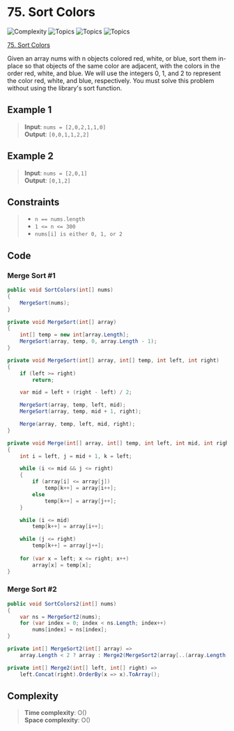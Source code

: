 # 75. Sort Colors 

![Complexity](https://img.shields.io/badge/medium-yellow)
![Topics](https://img.shields.io/badge/array-blue)
![Topics](https://img.shields.io/badge/two_pointers-blue)
![Topics](https://img.shields.io/badge/sorting-blue)

[75. Sort Colors ](https://leetcode.com/problems/sort-colors/description/)

Given an array nums with n objects colored red, white, or blue, sort them in-place so that objects of the same color are adjacent, with the colors in the order red, white, and blue.  We will use the integers 0, 1, and 2 to represent the color red, white, and blue, respectively.  You must solve this problem without using the library's sort function.

## Example 1
> **Input**: `nums = [2,0,2,1,1,0]`  
> **Output**: `[0,0,1,1,2,2]`

## Example 2
> **Input**: `nums = [2,0,1]`  
> **Output**: `[0,1,2]`

## Constraints
> - `n == nums.length`  
> - `1 <= n <= 300`
> - `nums[i] is either 0, 1, or 2`

## Code
### Merge Sort #1
```csharp
public void SortColors(int[] nums)
{
    MergeSort(nums);
}

private void MergeSort(int[] array)
{
    int[] temp = new int[array.Length];
    MergeSort(array, temp, 0, array.Length - 1);
}

private void MergeSort(int[] array, int[] temp, int left, int right)
{
    if (left >= right)
        return;

    var mid = left + (right - left) / 2;

    MergeSort(array, temp, left, mid);
    MergeSort(array, temp, mid + 1, right);

    Merge(array, temp, left, mid, right);
}

private void Merge(int[] array, int[] temp, int left, int mid, int right)
{
    int i = left, j = mid + 1, k = left;

    while (i <= mid && j <= right)
    {
        if (array[i] <= array[j])
            temp[k++] = array[i++];
        else
            temp[k++] = array[j++];
    }

    while (i <= mid)
        temp[k++] = array[i++];

    while (j <= right)
        temp[k++] = array[j++];
        
    for (var x = left; x <= right; x++)
        array[x] = temp[x];
}
```

### Merge Sort #2
```csharp
public void SortColors2(int[] nums)
{
    var ns = MergeSort2(nums);
    for (var index = 0; index < ns.Length; index++)
        nums[index] = ns[index];
}

private int[] MergeSort2(int[] array) =>
    array.Length < 2 ? array : Merge2(MergeSort2(array[..(array.Length / 2)]), MergeSort2(array[(array.Length / 2)..]));

private int[] Merge2(int[] left, int[] right) =>
    left.Concat(right).OrderBy(x => x).ToArray();
```

## Complexity
> **Time complexity**: O()  
> **Space complexity**: O()
